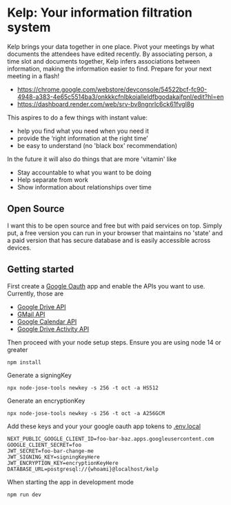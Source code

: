 # Kelp: Your information filtration system

Kelp brings your data together in one place. Pivot your meetings by what documents the attendees have edited recently. By associating person, a time slot and documents together, Kelp infers associations between information, making the information easier to find. Prepare for your next meeting in a flash!

- https://chrome.google.com/webstore/devconsole/54522bcf-fc90-4948-a383-4e65c5514ba3/onkkkcfnlbkoialleldfbgodakajfpnl/edit?hl=en
- https://dashboard.render.com/web/srv-bv8ngnrlc6ck61fvgl8g

This aspires to do a few things with instant value:

- help you find what you need when you need it
- provide the ‘right information at the right time’
- be easy to understand (no 'black box' recommendation)

In the future it will also do things that are more 'vitamin' like

- Stay accountable to what you want to be doing
- Help separate from work
- Show information about relationships over time

## Open Source

I want this to be open source and free but with paid services on top. Simply put, a free version you can run in your browser that maintains no 'state' and a paid version that has secure database and is easily accessible across devices.

## Getting started

First create a [Google Oauth] app and enable the APIs you want to use. Currently, those are

- [Google Drive API]
- [GMail API]
- [Google Calendar API]
- [Google Drive Activity API]

Then proceed with your node setup steps. Ensure you are using node 14 or greater

    npm install

Generate a signingKey

    npx node-jose-tools newkey -s 256 -t oct -a HS512

Generate an encryptionKey

    npx node-jose-tools newkey -s 256 -t oct -a A256GCM

Add these keys and your your google oauth app tokens to [.env.local]

    NEXT_PUBLIC_GOOGLE_CLIENT_ID=foo-bar-baz.apps.googleusercontent.com
    GOOGLE_CLIENT_SECRET=foo
    JWT_SECRET=foo-bar-change-me
    JWT_SIGNING_KEY=signingKeyHere
    JWT_ENCRYPTION_KEY=encryptionKeyHere
    DATABASE_URL=postgresql://{whoami}@localhost/kelp

When starting the app in development mode

    npm run dev

[google oauth]: https://developers.google.com/identity/protocols/oauth2
[google drive api]: https://developers.google.com/drive
[gmail api]: https://developers.google.com/gmail/api
[google calendar api]: https://developers.google.com/calendar
[google drive activity api]: https://developers.google.com/drive/activity/v2
[.env.local]: https://nextjs.org/docs/basic-features/environment-variables
